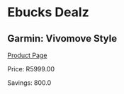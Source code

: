 
# Ebucks Dealz
## Garmin: Vivomove Style
[Product Page](https://www.ebucks.com/web/shop/productSelected.do?prodId=1083358080&catId=1158502431)

Price: R5999.00

Savings: 800.0


	